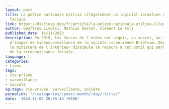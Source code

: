 ```yaml
---
layout: post
title: La police nationale utilise illégalement un logiciel israélien de reconnaissance
  faciale
link: https://disclose.ngo/fr/article/la-police-nationale-utilise-illegalement-un-logiciel-israelien-de-reconnaissance-faciale
author: Geoffrey Livolsi, Mathias Destal, Clément Le Foll
published_date: 14/11/2023
description: En 2015, les forces de l’ordre ont acquis, en secret, un logiciel d’analyse
  d’images de vidéosurveillance de la société israélienne Briefcam. Depuis huit ans,
  le ministère de l’intérieur dissimule le recours à cet outil qui permet l’emploi
  de la reconnaissance faciale.
language: fr
categories:
- Liens
tags:
- vie-privée
- surveillance
- société
og-tags: vie-privée, surveillance, société
permalink: "/:categories/:year/:month/:day/:title/"
date: '2024-11-05 20:55:44 +0100'
---
```

